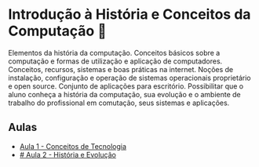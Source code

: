 # Introdução à História e Conceitos da Computação 📜

Elementos da história da computação. Conceitos básicos sobre a computação e formas de utilização e aplicação de computadores. Conceitos, recursos, sistemas e boas práticas na internet. Noções de instalação, configuração e operação de sistemas operacionais proprietário e open source. Conjunto de aplicações para escritório. Possibilitar que o aluno conheça a história da computação, sua evolução e o ambiente de trabalho do profissional em comutação, seus sistemas e aplicações.

## Aulas

- [Aula 1 - Conceitos de Tecnologia](aula-1/)
- [# Aula 2 - História e Evolução](aula-2/)

